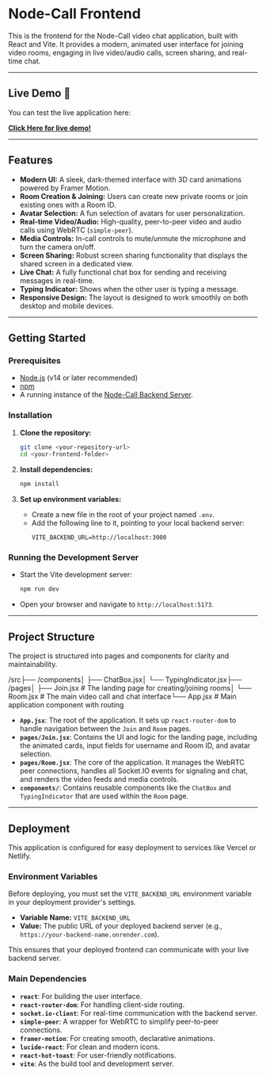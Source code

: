 # Node-Call Frontend

This is the frontend for the Node-Call video chat application, built with React and Vite. It provides a modern, animated user interface for joining video rooms, engaging in live video/audio calls, screen sharing, and real-time chat.

---

## Live Demo 🚀

You can test the live application here:

**[Click Here for live demo!](https://node-call-sigma.vercel.app)**


---

## Features

-   **Modern UI:** A sleek, dark-themed interface with 3D card animations powered by Framer Motion.
-   **Room Creation & Joining:** Users can create new private rooms or join existing ones with a Room ID.
-   **Avatar Selection:** A fun selection of avatars for user personalization.
-   **Real-time Video/Audio:** High-quality, peer-to-peer video and audio calls using WebRTC (`simple-peer`).
-   **Media Controls:** In-call controls to mute/unmute the microphone and turn the camera on/off.
-   **Screen Sharing:** Robust screen sharing functionality that displays the shared screen in a dedicated view.
-   **Live Chat:** A fully functional chat box for sending and receiving messages in real-time.
-   **Typing Indicator:** Shows when the other user is typing a message.
-   **Responsive Design:** The layout is designed to work smoothly on both desktop and mobile devices.

---

## Getting Started

### Prerequisites

-   [Node.js](https://nodejs.org/) (v14 or later recommended)
-   [npm](https://www.npmjs.com/)
-   A running instance of the [Node-Call Backend Server](<https://github.com/vishwas-11/Node-Call-v.1.2>).

### Installation

1.  **Clone the repository:**
    ```bash
    git clone <your-repository-url>
    cd <your-frontend-folder>
    ```

2.  **Install dependencies:**
    ```bash
    npm install
    ```

3.  **Set up environment variables:**
    -   Create a new file in the root of your project named `.env`.
    -   Add the following line to it, pointing to your local backend server:
        ```
        VITE_BACKEND_URL=http://localhost:3000
        ```

### Running the Development Server

-   Start the Vite development server:
    ```bash
    npm run dev
    ```
-   Open your browser and navigate to `http://localhost:5173`.

---

## Project Structure

The project is structured into pages and components for clarity and maintainability.

/src├── /components│   ├── ChatBox.jsx│   └── TypingIndicator.jsx├── /pages│   ├── Join.jsx      # The landing page for creating/joining rooms│   └── Room.jsx      # The main video call and chat interface└── App.jsx           # Main application component with routing
-   **`App.jsx`**: The root of the application. It sets up `react-router-dom` to handle navigation between the `Join` and `Room` pages.
-   **`pages/Join.jsx`**: Contains the UI and logic for the landing page, including the animated cards, input fields for username and Room ID, and avatar selection.
-   **`pages/Room.jsx`**: The core of the application. It manages the WebRTC peer connections, handles all Socket.IO events for signaling and chat, and renders the video feeds and media controls.
-   **`components/`**: Contains reusable components like the `ChatBox` and `TypingIndicator` that are used within the `Room` page.

---

## Deployment

This application is configured for easy deployment to services like Vercel or Netlify.

### Environment Variables

Before deploying, you must set the `VITE_BACKEND_URL` environment variable in your deployment provider's settings.

-   **Variable Name:** `VITE_BACKEND_URL`
-   **Value:** The public URL of your deployed backend server (e.g., `https://your-backend-name.onrender.com`).

This ensures that your deployed frontend can communicate with your live backend server.

### Main Dependencies

-   **`react`**: For building the user interface.
-   **`react-router-dom`**: For handling client-side routing.
-   **`socket.io-client`**: For real-time communication with the backend server.
-   **`simple-peer`**: A wrapper for WebRTC to simplify peer-to-peer connections.
-   **`framer-motion`**: For creating smooth, declarative animations.
-   **`lucide-react`**: For clean and modern icons.
-   **`react-hot-toast`**: For user-friendly notifications.
-   **`vite`**: As the build tool and development server.
